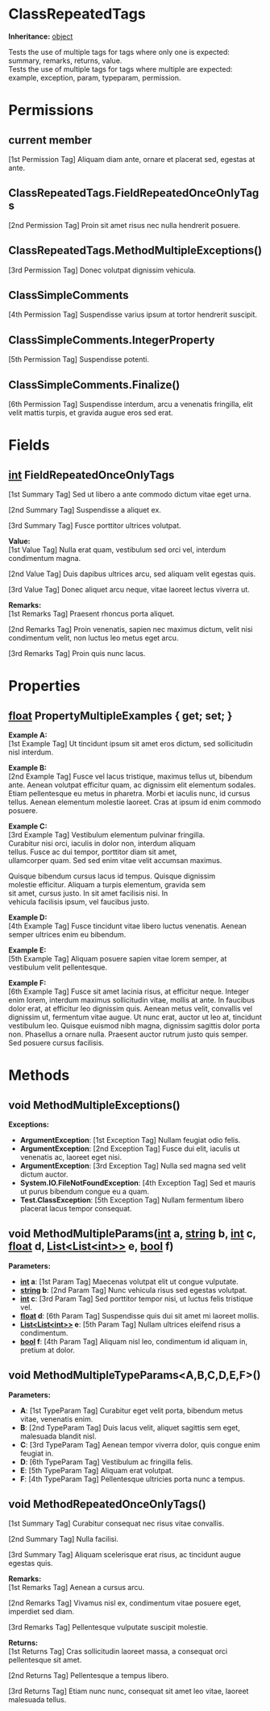# ClassRepeatedTags

**Inheritance:** [object](https://docs.microsoft.com/en-us/dotnet/api/system.object)  
  
Tests the use of multiple tags for tags where only one is expected: summary, remarks, returns, value.  
Tests the use of multiple tags for tags where multiple are expected: example, exception, param, typeparam, permission.  
  
  

# Permissions

## current member

[1st Permission Tag] Aliquam diam ante, ornare et placerat sed, egestas at ante.  
  

## ClassRepeatedTags.FieldRepeatedOnceOnlyTags

[2nd Permission Tag] Proin sit amet risus nec nulla hendrerit posuere.  
  

## ClassRepeatedTags.MethodMultipleExceptions()

[3rd Permission Tag] Donec volutpat dignissim vehicula.  
  

## ClassSimpleComments

[4th Permission Tag] Suspendisse varius ipsum at tortor hendrerit suscipit.  
  

## ClassSimpleComments.IntegerProperty

[5th Permission Tag] Suspendisse potenti.  
  

## ClassSimpleComments.Finalize()

[6th Permission Tag] Suspendisse interdum, arcu a venenatis fringilla, elit velit mattis turpis, et gravida augue eros sed erat.  
  

# Fields

## [int](https://docs.microsoft.com/en-us/dotnet/api/system.int32) FieldRepeatedOnceOnlyTags

[1st Summary Tag] Sed ut libero a ante commodo dictum vitae eget urna.  
  
[2nd Summary Tag] Suspendisse a aliquet ex.  
  
[3rd Summary Tag] Fusce porttitor ultrices volutpat.  
  
  
**Value:**  
[1st Value Tag] Nulla erat quam, vestibulum sed orci vel, interdum condimentum magna.  
  
[2nd Value Tag] Duis dapibus ultrices arcu, sed aliquam velit egestas quis.  
  
[3rd Value Tag] Donec aliquet arcu neque, vitae laoreet lectus viverra ut.  
  
  
**Remarks:**  
[1st Remarks Tag] Praesent rhoncus porta aliquet.  
  
[2nd Remarks Tag] Proin venenatis, sapien nec maximus dictum, velit nisi condimentum velit, non luctus leo metus eget arcu.  
  
[3rd Remarks Tag] Proin quis nunc lacus.  
  
  

# Properties

## [float](https://docs.microsoft.com/en-us/dotnet/api/system.single) PropertyMultipleExamples { get; set; }

**Example A:**  
[1st Example Tag] Ut tincidunt ipsum sit amet eros dictum, sed sollicitudin nisl interdum.  
  
**Example B:**  
[2nd Example Tag] Fusce vel lacus tristique, maximus tellus ut, bibendum ante. Aenean volutpat efficitur quam, ac dignissim elit elementum sodales. Etiam pellentesque eu metus in pharetra. Morbi et iaculis nunc, id cursus tellus. Aenean elementum molestie laoreet. Cras at ipsum id enim commodo posuere.  
  
**Example C:**  
[3rd Example Tag] Vestibulum elementum pulvinar fringilla.   
Curabitur nisi orci, iaculis in dolor non, interdum aliquam   
tellus. Fusce ac dui tempor, porttitor diam sit amet,   
ullamcorper quam. Sed sed enim vitae velit accumsan maximus.   
  
Quisque bibendum cursus lacus id tempus. Quisque dignissim   
molestie efficitur. Aliquam a turpis elementum, gravida sem   
sit amet, cursus justo. In sit amet facilisis nisi. In   
vehicula facilisis ipsum, vel faucibus justo.  
  
**Example D:**  
[4th Example Tag] Fusce tincidunt vitae libero luctus venenatis. Aenean semper ultrices enim eu bibendum.  
  
**Example E:**  
[5th Example Tag] Aliquam posuere sapien vitae lorem semper, at vestibulum velit pellentesque.  
  
**Example F:**  
[6th Example Tag] Fusce sit amet lacinia risus, at efficitur neque. Integer enim lorem, interdum maximus sollicitudin vitae, mollis at ante. In faucibus dolor erat, at efficitur leo dignissim quis. Aenean metus velit, convallis vel dignissim ut, fermentum vitae augue. Ut nunc erat, auctor ut leo at, tincidunt vestibulum leo. Quisque euismod nibh magna, dignissim sagittis dolor porta non. Phasellus a ornare nulla. Praesent auctor rutrum justo quis semper. Sed posuere cursus facilisis.  
  
  

# Methods

## void MethodMultipleExceptions()

**Exceptions:**  
* **ArgumentException**: [1st Exception Tag] Nullam feugiat odio felis.  
* **ArgumentException**: [2nd Exception Tag] Fusce dui elit, iaculis ut venenatis ac, laoreet eget nisi.  
* **ArgumentException**: [3rd Exception Tag] Nulla sed magna sed velit dictum auctor.  
* **System.IO.FileNotFoundException**: [4th Exception Tag] Sed et mauris ut purus bibendum congue eu a quam.  
* **Test.ClassException**: [5th Exception Tag] Nullam fermentum libero placerat lacus tempor consequat.  

  

## void MethodMultipleParams([int](https://docs.microsoft.com/en-us/dotnet/api/system.int32) a, [string](https://docs.microsoft.com/en-us/dotnet/api/system.string) b, [int](https://docs.microsoft.com/en-us/dotnet/api/system.int32) c, [float](https://docs.microsoft.com/en-us/dotnet/api/system.single) d, [List&lt;List&lt;int&gt;&gt;](https://docs.microsoft.com/en-us/dotnet/api/system.collections.generic.list-1) e, [bool](https://docs.microsoft.com/en-us/dotnet/api/system.boolean) f)

**Parameters:**

* **[int](https://docs.microsoft.com/en-us/dotnet/api/system.int32) a**: [1st Param Tag] Maecenas volutpat elit ut congue vulputate.  
* **[string](https://docs.microsoft.com/en-us/dotnet/api/system.string) b**: [2nd Param Tag] Nunc vehicula risus sed egestas volutpat.  
* **[int](https://docs.microsoft.com/en-us/dotnet/api/system.int32) c**: [3rd Param Tag] Sed porttitor tempor nisi, ut luctus felis tristique vel.  
* **[float](https://docs.microsoft.com/en-us/dotnet/api/system.single) d**: [6th Param Tag] Suspendisse quis dui sit amet mi laoreet mollis.  
* **[List&lt;List&lt;int&gt;&gt;](https://docs.microsoft.com/en-us/dotnet/api/system.collections.generic.list-1) e**: [5th Param Tag] Nullam ultrices eleifend risus a condimentum.  
* **[bool](https://docs.microsoft.com/en-us/dotnet/api/system.boolean) f**: [4th Param Tag] Aliquam nisl leo, condimentum id aliquam in, pretium at dolor.  

  

## void MethodMultipleTypeParams<A,B,C,D,E,F>()

**Parameters:**

* **A**: [1st TypeParam Tag] Curabitur eget velit porta, bibendum metus vitae, venenatis enim.  
* **B**: [2nd TypeParam Tag] Duis lacus velit, aliquet sagittis sem eget, malesuada blandit nisl.  
* **C**: [3rd TypeParam Tag] Aenean tempor viverra dolor, quis congue enim feugiat in.  
* **D**: [6th TypeParam Tag] Vestibulum ac fringilla felis.  
* **E**: [5th TypeParam Tag] Aliquam erat volutpat.  
* **F**: [4th TypeParam Tag] Pellentesque ultricies porta nunc a tempus.  

  

## void MethodRepeatedOnceOnlyTags()

[1st Summary Tag] Curabitur consequat nec risus vitae convallis.  
  
[2nd Summary Tag] Nulla facilisi.  
  
[3rd Summary Tag] Aliquam scelerisque erat risus, ac tincidunt augue egestas quis.  
  
  
**Remarks:**  
[1st Remarks Tag] Aenean a cursus arcu.  
  
[2nd Remarks Tag] Vivamus nisl ex, condimentum vitae posuere eget, imperdiet sed diam.  
  
[3rd Remarks Tag] Pellentesque vulputate suscipit molestie.  
  
  
**Returns:**  
[1st Returns Tag] Cras sollicitudin laoreet massa, a consequat orci pellentesque sit amet.  
  
[2nd Returns Tag] Pellentesque a tempus libero.  
  
[3rd Returns Tag] Etiam nunc nunc, consequat sit amet leo vitae, laoreet malesuada tellus.  
  
  

